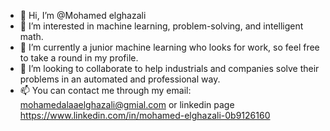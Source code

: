 - 👋 Hi, I’m @Mohamed elghazali
- 👀 I’m interested in machine learning, problem-solving, and intelligent math.
- 🌱 I’m currently a junior machine learning who looks for work, so feel free to take a round in my profile.
- 💞️ I’m looking to collaborate to help industrials and companies solve their problems in an automated and professional way.
- 📫 You can contact me through my email: mohamedalaaelghazali@gmial.com or linkedin page https://www.linkedin.com/in/mohamed-elghazali-0b9126160

<!---
Mohamed0elghazali/Mohamed0elghazali is a ✨ special ✨ repository because its `README.md` (this file) appears on your GitHub profile.
You can click the Preview link to take a look at your changes.
--->
